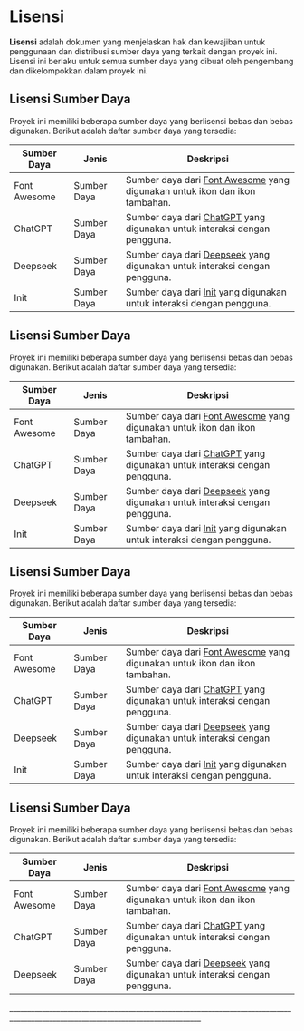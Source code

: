 # Lisensi

**Lisensi** adalah dokumen yang menjelaskan hak dan kewajiban untuk penggunaan dan distribusi sumber daya yang terkait dengan proyek ini. Lisensi ini berlaku untuk semua sumber daya yang dibuat oleh pengembang dan dikelompokkan dalam proyek ini.

## Lisensi Sumber Daya

Proyek ini memiliki beberapa sumber daya yang berlisensi bebas dan bebas digunakan. Berikut adalah daftar sumber daya yang tersedia:

| Sumber Daya | Jenis | Deskripsi |
| --- | --- | --- |
| Font Awesome | Sumber Daya | Sumber daya dari [Font Awesome](https://fontawesome.com/) yang digunakan untuk ikon dan ikon tambahan. |
| ChatGPT | Sumber Daya | Sumber daya dari [ChatGPT](https://chat.openai.com/) yang digunakan untuk interaksi dengan pengguna. |
| Deepseek | Sumber Daya | Sumber daya dari [Deepseek](https://github.com/deepseek/deepseek) yang digunakan untuk interaksi dengan pengguna. |
| Init | Sumber Daya | Sumber daya dari [Init](https://github.com/deepseek/init) yang digunakan untuk interaksi dengan pengguna. |

## Lisensi Sumber Daya

Proyek ini memiliki beberapa sumber daya yang berlisensi bebas dan bebas digunakan. Berikut adalah daftar sumber daya yang tersedia:

| Sumber Daya | Jenis | Deskripsi |
| --- | --- | --- |
| Font Awesome | Sumber Daya | Sumber daya dari [Font Awesome](https://fontawesome.com/) yang digunakan untuk ikon dan ikon tambahan. |
| ChatGPT | Sumber Daya | Sumber daya dari [ChatGPT](https://chat.openai.com/) yang digunakan untuk interaksi dengan pengguna. |
| Deepseek | Sumber Daya | Sumber daya dari [Deepseek](https://github.com/deepseek/deepseek) yang digunakan untuk interaksi dengan pengguna. |
| Init | Sumber Daya | Sumber daya dari [Init](https://github.com/deepseek/init) yang digunakan untuk interaksi dengan pengguna. |

## Lisensi Sumber Daya

Proyek ini memiliki beberapa sumber daya yang berlisensi bebas dan bebas digunakan. Berikut adalah daftar sumber daya yang tersedia:

| Sumber Daya | Jenis | Deskripsi |
| --- | --- | --- |
| Font Awesome | Sumber Daya | Sumber daya dari [Font Awesome](https://fontawesome.com/) yang digunakan untuk ikon dan ikon tambahan. |
| ChatGPT | Sumber Daya | Sumber daya dari [ChatGPT](https://chat.openai.com/) yang digunakan untuk interaksi dengan pengguna. |
| Deepseek | Sumber Daya | Sumber daya dari [Deepseek](https://github.com/deepseek/deepseek) yang digunakan untuk interaksi dengan pengguna. |
| Init | Sumber Daya | Sumber daya dari [Init](https://github.com/deepseek/init) yang digunakan untuk interaksi dengan pengguna. |

## Lisensi Sumber Daya

Proyek ini memiliki beberapa sumber daya yang berlisensi bebas dan bebas digunakan. Berikut adalah daftar sumber daya yang tersedia:

| Sumber Daya | Jenis | Deskripsi |
| --- | --- | --- |
| Font Awesome | Sumber Daya | Sumber daya dari [Font Awesome](https://fontawesome.com/) yang digunakan untuk ikon dan ikon tambahan. |
| ChatGPT | Sumber Daya | Sumber daya dari [ChatGPT](https://chat.openai.com/) yang digunakan untuk interaksi dengan pengguna. |
| Deepseek | Sumber Daya | Sumber daya dari [Deepseek](https://github.com/deepseek/deepseek) yang digunakan untuk interaksi dengan pengguna. |                
\_\_\_\_\_\_\_\_\_\_\_\_\_\_\_\_\_\_\_\_\_\_\_\_\_\_\_\_\_\_\_\_\_\_\_\_\_\_\_\_\_\_\_\_\_\_\_\_\_\_\_\_\_\_\_\_\_\_\_\_\_\_\_\_\_\_\_\_\_\_\_\_\_\_\_\_\_\_\_\_\_\_\_\_\_\_\_\_\_\_\_\_\_\_\_\_\_\_\_\_\_\_\_\_\_\_\_\_\_\_\_\_\_\_\_\_\_\_\_\_\_\_\_\_\_\_\_\_\_\_\_    